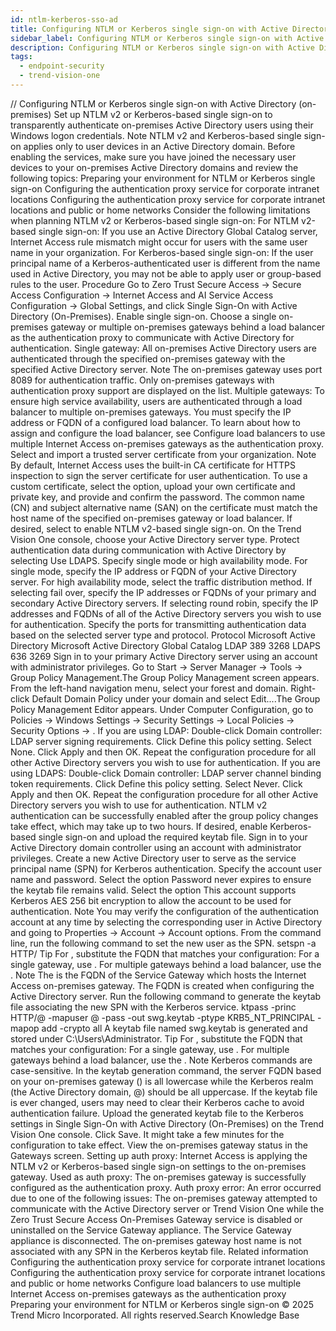 ```yaml
---
id: ntlm-kerberos-sso-ad
title: Configuring NTLM or Kerberos single sign-on with Active Directory (on-premises)
sidebar_label: Configuring NTLM or Kerberos single sign-on with Active Directory (on-premises)
description: Configuring NTLM or Kerberos single sign-on with Active Directory (on-premises)
tags:
  - endpoint-security
  - trend-vision-one
---
```


/*<![CDATA[*/ $('#title').html($('meta[name=map-description]').attr('content')); /*]]>*/ Configuring NTLM or Kerberos single sign-on with Active Directory (on-premises) Set up NTLM v2 or Kerberos-based single sign-on to transparently authenticate on-premises Active Directory users using their Windows logon credentials. Note NTLM v2 and Kerberos-based single sign-on applies only to user devices in an Active Directory domain. Before enabling the services, make sure you have joined the necessary user devices to your on-premises Active Directory domains and review the following topics: Preparing your environment for NTLM or Kerberos single sign-on Configuring the authentication proxy service for corporate intranet locations Configuring the authentication proxy service for corporate intranet locations and public or home networks Consider the following limitations when planning NTLM v2 or Kerberos-based single sign-on: For NTLM v2-based single sign-on: If you use an Active Directory Global Catalog server, Internet Access rule mismatch might occur for users with the same user name in your organization. For Kerberos-based single sign-on: If the user principal name of a Kerberos-authenticated user is different from the name used in Active Directory, you may not be able to apply user or group-based rules to the user. Procedure Go to Zero Trust Secure Access → Secure Access Configuration → Internet Access and AI Service Access Configuration → Global Settings, and click Single Sign-On with Active Directory (On-Premises). Enable single sign-on. Choose a single on-premises gateway or multiple on-premises gateways behind a load balancer as the authentication proxy to communicate with Active Directory for authentication. Single gateway: All on-premises Active Directory users are authenticated through the specified on-premises gateway with the specified Active Directory server. Note The on-premises gateway uses port 8089 for authentication traffic. Only on-premises gateways with authentication proxy support are displayed on the list. Multiple gateways: To ensure high service availability, users are authenticated through a load balancer to multiple on-premises gateways. You must specify the IP address or FQDN of a configured load balancer. To learn about how to assign and configure the load balancer, see Configure load balancers to use multiple Internet Access on-premises gateways as the authentication proxy. Select and import a trusted server certificate from your organization. Note By default, Internet Access uses the built-in CA certificate for HTTPS inspection to sign the server certificate for user authentication. To use a custom certificate, select the option, upload your own certificate and private key, and provide and confirm the password. The common name (CN) and subject alternative name (SAN) on the certificate must match the host name of the specified on-premises gateway or load balancer. If desired, select to enable NTLM v2-based single sign-on. On the Trend Vision One console, choose your Active Directory server type. Protect authentication data during communication with Active Directory by selecting Use LDAPS. Specify single mode or high availability mode. For single mode, specify the IP address or FQDN of your Active Directory server. For high availability mode, select the traffic distribution method. If selecting fail over, specify the IP addresses or FQDNs of your primary and secondary Active Directory servers. If selecting round robin, specify the IP addresses and FQDNs of all of the Active Directory servers you wish to use for authentication. Specify the ports for transmitting authentication data based on the selected server type and protocol. Protocol Microsoft Active Directory Microsoft Active Directory Global Catalog LDAP 389 3268 LDAPS 636 3269 Sign in to your primary Active Directory server using an account with administrator privileges. Go to Start → Server Manager → Tools → Group Policy Management.The Group Policy Management screen appears. From the left-hand navigation menu, select your forest and domain. Right-click Default Domain Policy under your domain and select Edit....The Group Policy Management Editor appears. Under Computer Configuration, go to Policies → Windows Settings → Security Settings → Local Policies → Security Options → . If you are using LDAP: Double-click Domain controller: LDAP server signing requirements. Click Define this policy setting. Select None. Click Apply and then OK. Repeat the configuration procedure for all other Active Directory servers you wish to use for authentication. If you are using LDAPS: Double-click Domain controller: LDAP server channel binding token requirements. Click Define this policy setting. Select Never. Click Apply and then OK. Repeat the configuration procedure for all other Active Directory servers you wish to use for authentication. NTLM v2 authentication can be successfully enabled after the group policy changes take effect, which may take up to two hours. If desired, enable Kerberos-based single sign-on and upload the required keytab file. Sign in to your Active Directory domain controller using an account with administrator privileges. Create a new Active Directory user to serve as the service principal name (SPN) for Kerberos authentication. Specify the account user name and password. Select the option Password never expires to ensure the keytab file remains valid. Select the option This account supports Kerberos AES 256 bit encryption to allow the account to be used for authentication. Note You may verify the configuration of the authentication account at any time by selecting the corresponding user in Active Directory and going to Properties → Account → Account options. From the command line, run the following command to set the new user as the SPN. setspn -a HTTP/<auth proxy fqdn> <user name> Tip For <auth proxy fqdn>, substitute the FQDN that matches your configuration: For a single gateway, use <the single gateway FQDN>. For multiple gateways behind a load balancer, use the <load balancer FQDN>. Note The <auth proxy fqdn> is the FQDN of the Service Gateway which hosts the Internet Access on-premises gateway. The FQDN is created when configuring the Active Directory server. Run the following command to generate the keytab file associating the new SPN with the Kerberos service. ktpass -princ HTTP/<auth proxy fqdn>@<DOMAIN> -mapuser <user name>@<domain> -pass <user password> -out swg.keytab -ptype KRB5_NT_PRINCIPAL -mapop add -crypto all A keytab file named swg.keytab is generated and stored under C:\Users\Administrator. Tip For <auth proxy fqdn>, substitute the FQDN that matches your configuration: For a single gateway, use <the single gateway FQDN>. For multiple gateways behind a load balancer, use the <load balancer FQDN>. Note Kerberos commands are case-sensitive. In the keytab generation command, the server FQDN based on your on-premises gateway (<auth proxy fqdn>) is all lowercase while the Kerberos realm (the Active Directory domain, @<DOMAIN>) should be all uppercase. If the keytab file is ever changed, users may need to clear their Kerberos cache to avoid authentication failure. Upload the generated keytab file to the Kerberos settings in Single Sign-On with Active Directory (On-Premises) on the Trend Vision One console. Click Save. It might take a few minutes for the configuration to take effect. View the on-premises gateway status in the Gateways screen. Setting up auth proxy: Internet Access is applying the NTLM v2 or Kerberos-based single sign-on settings to the on-premises gateway. Used as auth proxy: The on-premises gateway is successfully configured as the authentication proxy. Auth proxy error: An error occurred due to one of the following issues: The on-premises gateway attempted to communicate with the Active Directory server or Trend Vision One while the Zero Trust Secure Access On-Premises Gateway service is disabled or uninstalled on the Service Gateway appliance. The Service Gateway appliance is disconnected. The on-premises gateway host name is not associated with any SPN in the Kerberos keytab file. Related information Configuring the authentication proxy service for corporate intranet locations Configuring the authentication proxy service for corporate intranet locations and public or home networks Configure load balancers to use multiple Internet Access on-premises gateways as the authentication proxy Preparing your environment for NTLM or Kerberos single sign-on © 2025 Trend Micro Incorporated. All rights reserved.Search Knowledge Base